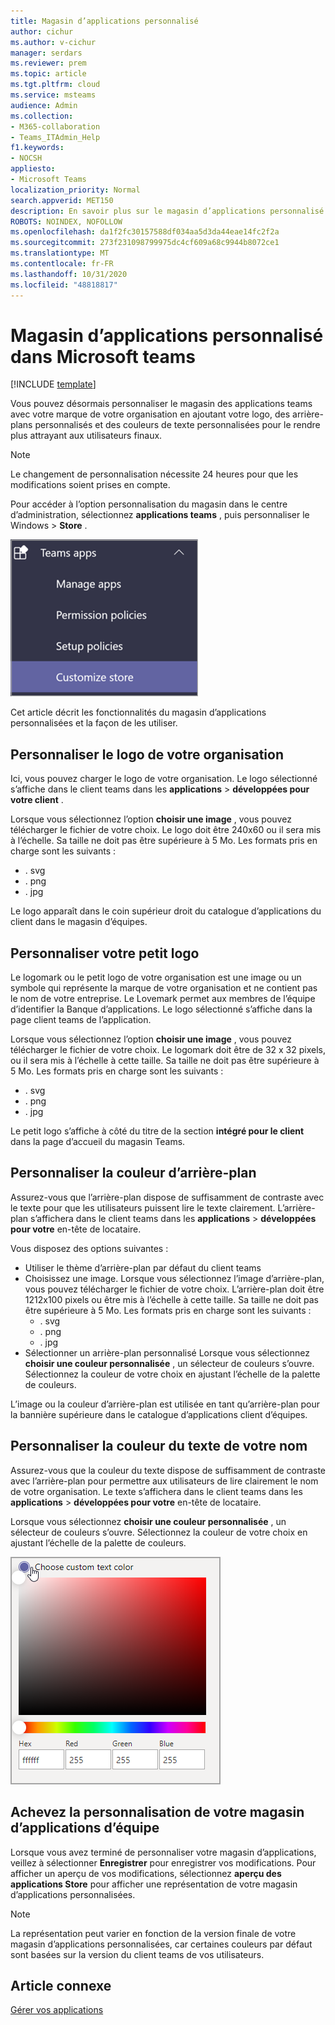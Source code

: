 ```yaml
---
title: Magasin d’applications personnalisé
author: cichur
ms.author: v-cichur
manager: serdars
ms.reviewer: prem
ms.topic: article
ms.tgt.pltfrm: cloud
ms.service: msteams
audience: Admin
ms.collection:
- M365-collaboration
- Teams_ITAdmin_Help
f1.keywords:
- NOCSH
appliesto:
- Microsoft Teams
localization_priority: Normal
search.appverid: MET150
description: En savoir plus sur le magasin d’applications personnalisé dans Microsoft Teams.
ROBOTS: NOINDEX, NOFOLLOW
ms.openlocfilehash: da1f2fc30157588df034aa5d3da44eae14fc2f2a
ms.sourcegitcommit: 273f231098799975dc4cf609a68c9944b8072ce1
ms.translationtype: MT
ms.contentlocale: fr-FR
ms.lasthandoff: 10/31/2020
ms.locfileid: "48818817"
---
```

# <a name="custom-apps-store-in-microsoft-teams"></a>Magasin d’applications personnalisé dans Microsoft teams

[!INCLUDE [template](includes/preview-feature.md)]

Vous pouvez désormais personnaliser le magasin des applications teams avec votre marque de votre organisation en ajoutant votre logo, des arrière-plans personnalisés et des couleurs de texte personnalisées pour le rendre plus attrayant aux utilisateurs finaux.

> [!Note]
> Le changement de personnalisation nécessite 24 heures pour que les modifications soient prises en compte.

Pour accéder à l’option personnalisation du magasin dans le centre d’administration, sélectionnez **applications teams** , puis personnaliser le Windows  >  **Store** .

  ![Fonctionnalité personnaliser le Windows Store mise en évidence dans la console d’administration](media/customize-app-store.png)

Cet article décrit les fonctionnalités du magasin d’applications personnalisées et la façon de les utiliser.

## <a name="customize-your-organization-logo"></a>Personnaliser le logo de votre organisation

<!-- Bookmark used by Context Sensitive Help (CSH). Do not delete. -->
<a name="orglogo"> </a>
<!-- Do not remove the bookmark link above. -->

Ici, vous pouvez charger le logo de votre organisation. Le logo sélectionné s’affiche dans le client teams dans les **applications**  >  **développées pour votre client** .

Lorsque vous sélectionnez l’option **choisir une image** , vous pouvez télécharger le fichier de votre choix. Le logo doit être 240x60 ou il sera mis à l’échelle. Sa taille ne doit pas être supérieure à 5 Mo. Les formats pris en charge sont les suivants :

- . svg
- . png
- . jpg

Le logo apparaît dans le coin supérieur droit du catalogue d’applications du client dans le magasin d’équipes.

## <a name="customize-your-small-logo"></a>Personnaliser votre petit logo

<!-- Bookmark used by Context Sensitive Help (CSH). Do not delete. -->
<a name="orglogomark"> </a>
<!-- Do not remove the bookmark link above. -->

Le logomark ou le petit logo de votre organisation est une image ou un symbole qui représente la marque de votre organisation et ne contient pas le nom de votre entreprise. Le Lovemark permet aux membres de l’équipe d’identifier la Banque d’applications. Le logo sélectionné s’affiche dans la page client teams de l’application.

Lorsque vous sélectionnez l’option **choisir une image** , vous pouvez télécharger le fichier de votre choix. Le logomark doit être de 32 x 32 pixels, ou il sera mis à l’échelle à cette taille. Sa taille ne doit pas être supérieure à 5 Mo. Les formats pris en charge sont les suivants :

- . svg
- . png
- . jpg

Le petit logo s’affiche à côté du titre de la section **intégré pour le client** dans la page d’accueil du magasin Teams.

## <a name="customize-the-background-color"></a>Personnaliser la couleur d’arrière-plan

<!-- Bookmark used by Context Sensitive Help (CSH). Do not delete. -->
<a name="custombackground"> </a>
<!-- Do not remove the bookmark link above. -->

Assurez-vous que l’arrière-plan dispose de suffisamment de contraste avec le texte pour que les utilisateurs puissent lire le texte clairement. L’arrière-plan s’affichera dans le client teams dans les **applications**  >  **développées pour votre** en-tête de locataire.

Vous disposez des options suivantes :

- Utiliser le thème d’arrière-plan par défaut du client teams
- Choisissez une image. Lorsque vous sélectionnez l’image d’arrière-plan, vous pouvez télécharger le fichier de votre choix. L’arrière-plan doit être 1212x100 pixels ou être mis à l’échelle à cette taille. Sa taille ne doit pas être supérieure à 5 Mo. Les formats pris en charge sont les suivants :
  - . svg
  - . png
  - . jpg
- Sélectionner un arrière-plan personnalisé Lorsque vous sélectionnez **choisir une couleur personnalisée** , un sélecteur de couleurs s’ouvre. Sélectionnez la couleur de votre choix en ajustant l’échelle de la palette de couleurs.

L’image ou la couleur d’arrière-plan est utilisée en tant qu’arrière-plan pour la bannière supérieure dans le catalogue d’applications client d’équipes.

## <a name="customize-the-text-color-of-your-name"></a>Personnaliser la couleur du texte de votre nom

<!-- Bookmark used by Context Sensitive Help (CSH). Do not delete. -->
<a name="textcolor"> </a>
<!-- Do not remove the bookmark link above. -->

Assurez-vous que la couleur du texte dispose de suffisamment de contraste avec l’arrière-plan pour permettre aux utilisateurs de lire clairement le nom de votre organisation. Le texte s’affichera dans le client teams dans les **applications**  >  **développées pour votre** en-tête de locataire.

Lorsque vous sélectionnez **choisir une couleur personnalisée** , un sélecteur de couleurs s’ouvre. Sélectionnez la couleur de votre choix en ajustant l’échelle de la palette de couleurs.

 ![Image d’un sélecteur de couleurs](media/choose-a-custom-color.png)

## <a name="complete-the-customization-of-your-team-apps-store"></a>Achevez la personnalisation de votre magasin d’applications d’équipe

Lorsque vous avez terminé de personnaliser votre magasin d’applications, veillez à sélectionner **Enregistrer** pour enregistrer vos modifications.
Pour afficher un aperçu de vos modifications, sélectionnez **aperçu des applications Store** pour afficher une représentation de votre magasin d’applications personnalisées.

> [!Note]
> La représentation peut varier en fonction de la version finale de votre magasin d’applications personnalisées, car certaines couleurs par défaut sont basées sur la version du client teams de vos utilisateurs.

## <a name="related-article"></a>Article connexe

[Gérer vos applications](manage-apps.md)
